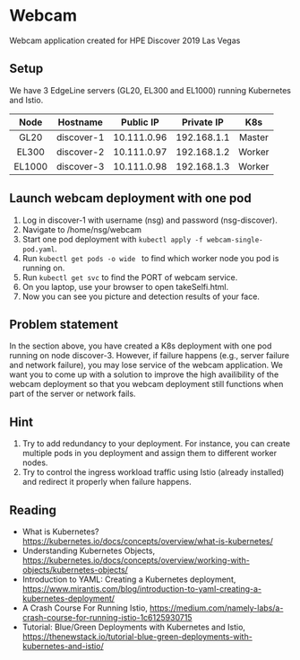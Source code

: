 # Webcam

Webcam application created for HPE Discover 2019 Las Vegas

## Setup
We have 3 EdgeLine servers (GL20, EL300 and EL1000) running Kubernetes and Istio.

| Node    | Hostname     | Public IP   | Private IP  | K8s    |
| :-----: |:------------:| :----------:|:-----------:| :-----:|
| GL20    | discover-1   | 10.111.0.96 | 192.168.1.1 | Master |
| EL300   | discover-2   | 10.111.0.97 | 192.168.1.2 | Worker |
| EL1000  | discover-3   | 10.111.0.98 | 192.168.1.3 | Worker |

## Launch webcam deployment with one pod
1. Log in discover-1 with username (nsg) and password (nsg-discover).
2. Navigate to /home/nsg/webcam
3. Start one pod deployment with ```kubectl apply -f webcam-single-pod.yaml```.
4. Run ```kubectl get pods -o wide ``` to find which worker node you pod is running on.
5. Run ```kubectl get svc``` to find the PORT of webcam service.
6. On you laptop, use your browser to open takeSelfi.html. 
7. Now you can see you picture and detection results of your face.

## Problem statement
In the section above, you have created a K8s deployment with one pod running on node discover-3. However, if failure happens (e.g., server failure and network failure), you may lose service of the webcam application. We want you to come up with a solution to improve the high availibility of the webcam deployment so that you webcam deployment still functions when part of the server or network fails.

## Hint
1. Try to add redundancy to your deployment. For instance, you can create multiple pods in you deployment and assign them to different worker nodes.
2. Try to control the ingress workload traffic using Istio (already installed) and redirect it properly when failure happens.

## Reading
* What is Kubernetes? https://kubernetes.io/docs/concepts/overview/what-is-kubernetes/
* Understanding Kubernetes Objects, https://kubernetes.io/docs/concepts/overview/working-with-objects/kubernetes-objects/
* Introduction to YAML: Creating a Kubernetes deployment, https://www.mirantis.com/blog/introduction-to-yaml-creating-a-kubernetes-deployment/
* A Crash Course For Running Istio, https://medium.com/namely-labs/a-crash-course-for-running-istio-1c6125930715
* Tutorial: Blue/Green Deployments with Kubernetes and Istio, https://thenewstack.io/tutorial-blue-green-deployments-with-kubernetes-and-istio/
